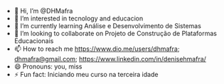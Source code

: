 - 👋 Hi, I’m @DHMafra
- 👀 I’m interested in tecnology and educacion
- 🌱 I’m currently learning Análise e Desenvolvimento de Sistemas
- 💞️ I’m looking to collaborate on Projeto de Construção de Plataformas Educacionais
- 📫 How to reach me https://www.dio.me/users/dhmafra; dhmafra@gmail.com; https://www.linkedin.com/in/denisehmafra/
- 😄 Pronouns: you, miss
- ⚡ Fun fact: Iniciando meu curso na terceira idade

<!---
DHMafra/DHMafra is a ✨ special ✨ repository because its `README.md` (this file) appears on your GitHub profile.
You can click the Preview link to take a look at your changes.
--->
